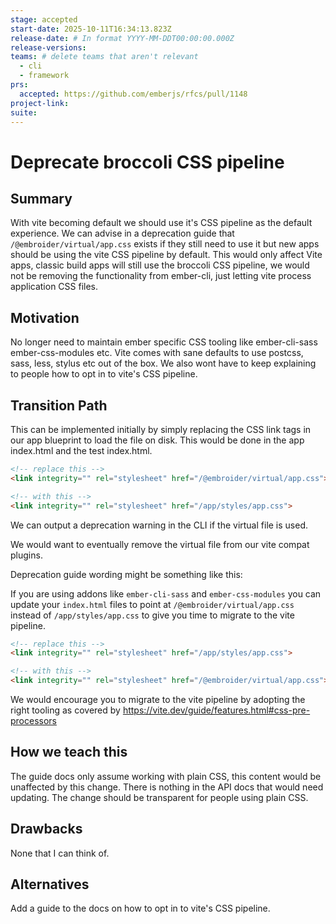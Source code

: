 ```yaml
---
stage: accepted
start-date: 2025-10-11T16:34:13.823Z
release-date: # In format YYYY-MM-DDT00:00:00.000Z
release-versions:
teams: # delete teams that aren't relevant
  - cli
  - framework
prs:
  accepted: https://github.com/emberjs/rfcs/pull/1148
project-link:
suite: 
---
```


<!--- 
Directions for above: 

stage: Leave as is
start-date: Fill in with today's date, 2032-12-01T00:00:00.000Z
release-date: Leave as is
release-versions: Leave as is
teams: Include only the [team(s)](README.md#relevant-teams) for which this RFC applies
prs:
  accepted: Fill this in with the URL for the Proposal RFC PR
project-link: Leave as is
suite: Leave as is
-->

<!-- Replace "RFC title" with the title of your RFC -->

# Deprecate broccoli CSS pipeline

## Summary

With vite becoming default we should use it's CSS pipeline as the default experience. We can advise in a deprecation guide that `/@embroider/virtual/app.css` exists if they still need to use it but new apps should be using the vite CSS pipeline by default. This would only affect Vite apps, classic build apps will still use the broccoli CSS pipeline, we would not be removing the functionality from ember-cli, just letting vite process application CSS files.

## Motivation

No longer need to maintain ember specific CSS tooling like ember-cli-sass ember-css-modules etc. Vite comes with sane defaults to use postcss, sass, less, stylus etc out of the box.
We also wont have to keep explaining to people how to opt in to vite's CSS pipeline.

## Transition Path

This can be implemented initially by simply replacing the CSS link tags in our app blueprint to load the file on disk. This would be done in the app index.html and the test index.html.

```html
<!-- replace this -->
<link integrity="" rel="stylesheet" href="/@embroider/virtual/app.css">

<!-- with this -->
<link integrity="" rel="stylesheet" href="/app/styles/app.css">
```

We can output a deprecation warning in the CLI if the virtual file is used.

We would want to eventually remove the virtual file from our vite compat plugins.

Deprecation guide wording might be something like this:

If you are using addons like `ember-cli-sass` and `ember-css-modules` you can update your `index.html` files to point at `/@embroider/virtual/app.css` instead of `/app/styles/app.css` to give you time to migrate to the vite pipeline. 

```html
<!-- replace this -->
<link integrity="" rel="stylesheet" href="/app/styles/app.css">

<!-- with this -->
<link integrity="" rel="stylesheet" href="/@embroider/virtual/app.css">
```

We would encourage you to migrate to the vite pipeline by adopting the right tooling as covered by https://vite.dev/guide/features.html#css-pre-processors

## How we teach this

The guide docs only assume working with plain CSS, this content would be unaffected by this change.
There is nothing in the API docs that would need updating.
The change should be transparent for people using plain CSS.

## Drawbacks

None that I can think of.

## Alternatives

Add a guide to the docs on how to opt in to vite's CSS pipeline.




